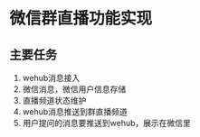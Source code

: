 # 微信群直播功能实现

## 主要任务

1. wehub消息接入
2. 微信消息，微信用户信息存储
3. 直播频道状态维护
4. wehub消息推送到群直播频道
5. 用户提问的消息要推送到wehub，展示在微信里
